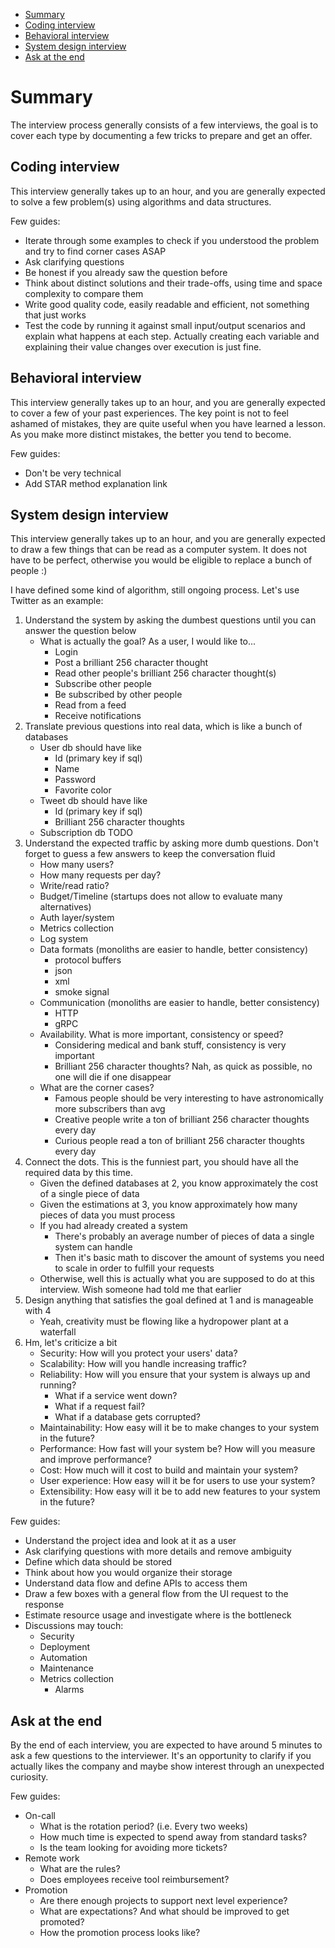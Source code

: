- [Summary](#summary)
- [Coding interview](#coding-interview)
- [Behavioral interview](#behavioral-interview)
- [System design interview](#system-design-interview)
- [Ask at the end](#ask-at-the-end)

# Summary

The interview process generally consists of a few interviews, the goal is to cover each type by documenting a few tricks to prepare and get an offer.

## Coding interview

This interview generally takes up to an hour, and you are generally expected to solve a few problem(s) using algorithms and data structures.

Few guides:

- Iterate through some examples to check if you understood the problem and try to find corner cases ASAP
- Ask clarifying questions
- Be honest if you already saw the question before
- Think about distinct solutions and their trade-offs, using time and space complexity to compare them
- Write good quality code, easily readable and efficient, not something that just works
- Test the code by running it against small input/output scenarios and explain what happens at each step. Actually creating each variable and explaining their value changes over execution is just fine.

## Behavioral interview

This interview generally takes up to an hour, and you are generally expected to cover a few of your past experiences. The key point is not to feel ashamed of mistakes, they are quite useful when you have learned a lesson. As you make more distinct mistakes, the better you tend to become.

Few guides:

- Don't be very technical
- Add STAR method explanation link

## System design interview

This interview generally takes up to an hour, and you are generally expected to draw a few things that can be read as a computer system. It does not have to be perfect, otherwise you would be eligible to replace a bunch of people :)

I have defined some kind of algorithm, still ongoing process. Let's use Twitter as an example:

1. Understand the system by asking the dumbest questions until you can answer the question below
   - What is actually the goal? As a user, I would like to...
     - Login
     - Post a brilliant 256 character thought
     - Read other people's brilliant 256 character thought(s)
     - Subscribe other people
     - Be subscribed by other people
     - Read from a feed
     - Receive notifications
1. Translate previous questions into real data, which is like a bunch of databases
   - User db should have like
     - Id (primary key if sql)
     - Name
     - Password
     - Favorite color
   - Tweet db should have like
     - Id (primary key if sql)
     - Brilliant 256 character thoughts
   - Subscription db TODO
1. Understand the expected traffic by asking more dumb questions. Don't forget to guess a few answers to keep the conversation fluid
   - How many users?
   - How many requests per day?
   - Write/read ratio?
   - Budget/Timeline (startups does not allow to evaluate many alternatives)
   - Auth layer/system
   - Metrics collection
   - Log system
   - Data formats (monoliths are easier to handle, better consistency)
     - protocol buffers
     - json
     - xml
     - smoke signal
   - Communication (monoliths are easier to handle, better consistency)
     - HTTP
     - gRPC
   - Availability. What is more important, consistency or speed?
     - Considering medical and bank stuff, consistency is very important
     - Brilliant 256 character thoughts? Nah, as quick as possible, no one will die if one disappear
   - What are the corner cases?
     - Famous people should be very interesting to have astronomically more subscribers than avg
     - Creative people write a ton of brilliant 256 character thoughts every day
     - Curious people read a ton of brilliant 256 character thoughts every day
1. Connect the dots. This is the funniest part, you should have all the required data by this time.
   - Given the defined databases at 2, you know approximately the cost of a single piece of data
   - Given the estimations at 3, you know approximately how many pieces of data you must process
   - If you had already created a system
     - There's probably an average number of pieces of data a single system can handle
     - Then it's basic math to discover the amount of systems you need to scale in order to fulfill your requests
   - Otherwise, well this is actually what you are supposed to do at this interview. Wish someone had told me that earlier
1. Design anything that satisfies the goal defined at 1 and is manageable with 4
   - Yeah, creativity must be flowing like a hydropower plant at a waterfall
1. Hm, let's criticize a bit
   - Security: How will you protect your users' data?
   - Scalability: How will you handle increasing traffic?
   - Reliability: How will you ensure that your system is always up and running?
     - What if a service went down?
     - What if a request fail?
     - What if a database gets corrupted?
   - Maintainability: How easy will it be to make changes to your system in the future?
   - Performance: How fast will your system be? How will you measure and improve performance?
   - Cost: How much will it cost to build and maintain your system?
   - User experience: How easy will it be for users to use your system?
   - Extensibility: How easy will it be to add new features to your system in the future?

Few guides:

- Understand the project idea and look at it as a user
- Ask clarifying questions with more details and remove ambiguity
- Define which data should be stored
- Think about how you would organize their storage
- Understand data flow and define APIs to access them
- Draw a few boxes with a general flow from the UI request to the response
- Estimate resource usage and investigate where is the bottleneck
- Discussions may touch:
  - Security
  - Deployment
  - Automation
  - Maintenance
  - Metrics collection
    - Alarms

## Ask at the end

By the end of each interview, you are expected to have around 5 minutes to ask a few questions to the interviewer. It's an opportunity to clarify if you actually likes the company and maybe show interest through an unexpected curiosity.

Few guides:

- On-call
  - What is the rotation period? (i.e. Every two weeks)
  - How much time is expected to spend away from standard tasks?
  - Is the team looking for avoiding more tickets?
- Remote work
  - What are the rules?
  - Does employees receive tool reimbursement?
- Promotion
  - Are there enough projects to support next level experience?
  - What are expectations? And what should be improved to get promoted?
  - How the promotion process looks like?
